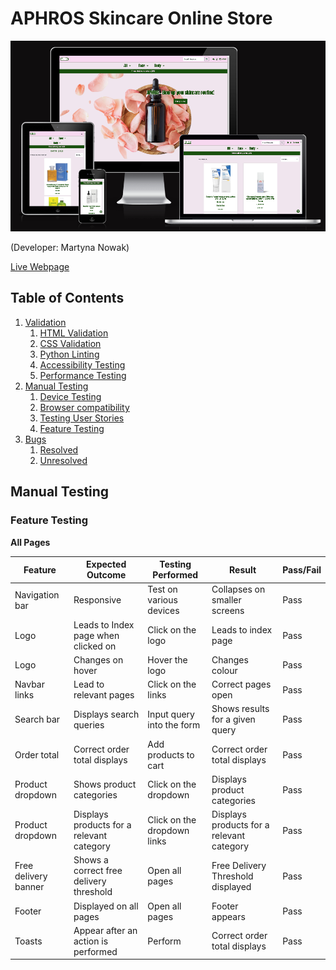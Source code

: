 # APHROS Skincare Online Store

![Am I Responsive](docs/readme/amiresponsive.PNG)

(Developer: Martyna Nowak)

[Live Webpage](https://aphros-4bc91bf82566.herokuapp.com/)

## Table of Contents

1. [Validation](#validation)
    1. [HTML Validation](#html-validation)
    2. [CSS Validation](#css-validation)
    3. [Python Linting](#python-linting)
    4. [Accessibility Testing](#accessibility-testing)
    5. [Performance Testing](#performance-testing)
2. [Manual Testing](#manual-testing)
    1. [Device Testing](#device-testing)
    2. [Browser compatibility](#browser-compatibility)
    3. [Testing User Stories](#testing-user-stories)
    4. [Feature Testing](#feature-testing)
3. [Bugs](#bugs)
    1. [Resolved](#resolved)
    2. [Unresolved](#unresolved)

## Manual Testing

### Feature Testing

**All Pages**

| **Feature** | **Expected Outcome** | **Testing Performed** | **Result** | **Pass/Fail** |
| --- | --- | --- | --- | --- |
| Navigation bar | Responsive | Test on various devices | Collapses on smaller screens | Pass |
| Logo | Leads to Index page when clicked on | Click on the logo | Leads to index page | Pass |
| Logo | Changes on hover | Hover the logo | Changes colour | Pass |
| Navbar links | Lead to relevant pages | Click on the links | Correct pages open | Pass |
| Search bar | Displays search queries | Input query into the form | Shows results for a given query | Pass |
| Order total | Correct order total displays | Add products to cart | Correct order total displays | Pass |
| Product dropdown | Shows product categories | Click on the dropdown | Displays product categories | Pass |
| Product dropdown | Displays products for a relevant category | Click on the dropdown links | Displays products for a relevant category | Pass |
| Free delivery banner | Shows a correct free delivery threshold | Open all pages | Free Delivery Threshold displayed | Pass |
| Footer | Displayed on all pages | Open all pages | Footer appears | Pass |
| Toasts | Appear after an action is performed | Perform | Correct order total displays | Pass |
